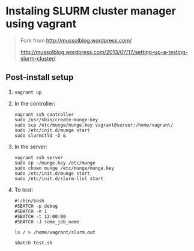 Instaling SLURM cluster manager using vagrant
=============================================

> Fork from http://mussolblog.wordpress.com/
>
> http://mussolblog.wordpress.com/2013/07/17/setting-up-a-testing-slurm-cluster/

Post-install setup
------------------

1. `vagrant up`

2. In the controller:

   ```
   vagrant ssh controller
   sudo /usr/sbin/create-munge-key
   sudo scp /etc/munge/munge.key vagrant@server:/home/vagrant/
   sudo /etc/init.d/munge start
   sudo slurmctld -D &
   ```

3. In the server:

   ```
   vagrant ssh server
   sudo cp ~/munge.key /etc/munge
   sudo chown munge /etc/munge/munge.key
   sudo /etc/init.d/munge start
   sudo /etc/init.d/slurm-llnl start
   ```

4. To test:

   ```shell
   #!/bin/bash
   #SBATCH -p debug
   #SBATCH -n 1
   #SBATCH -t 12:00:00
   #SBATCH -J some_job_name
    
   ls / > /home/vagrant/slurm.out
   ```
   
   `sbatch test.sh`
